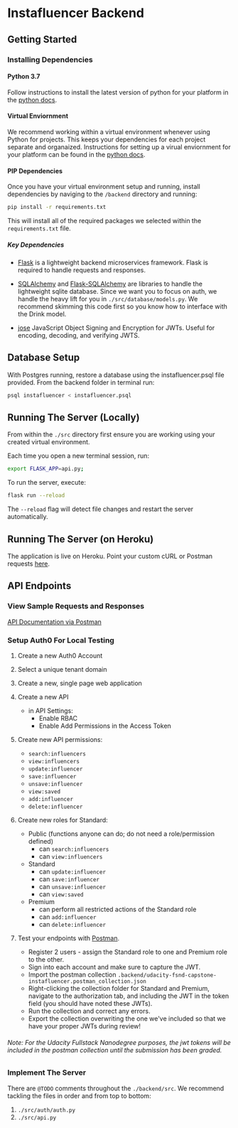 # Instafluencer Backend

## Getting Started

### Installing Dependencies

#### Python 3.7

Follow instructions to install the latest version of python for your platform in the [python docs](https://docs.python.org/3/using/unix.html#getting-and-installing-the-latest-version-of-python).

#### Virtual Enviornment

We recommend working within a virtual environment whenever using Python for projects. This keeps your dependencies for each project separate and organaized. Instructions for setting up a virual enviornment for your platform can be found in the [python docs](https://packaging.python.org/guides/installing-using-pip-and-virtual-environments/).

#### PIP Dependencies

Once you have your virtual environment setup and running, install dependencies by naviging to the `/backend` directory and running:

```bash
pip install -r requirements.txt
```

This will install all of the required packages we selected within the `requirements.txt` file.

##### Key Dependencies

- [Flask](http://flask.pocoo.org/)  is a lightweight backend microservices framework. Flask is required to handle requests and responses.

- [SQLAlchemy](https://www.sqlalchemy.org/) and [Flask-SQLAlchemy](https://flask-sqlalchemy.palletsprojects.com/en/2.x/) are libraries to handle the lightweight sqlite database. Since we want you to focus on auth, we handle the heavy lift for you in `./src/database/models.py`. We recommend skimming this code first so you know how to interface with the Drink model.

- [jose](https://python-jose.readthedocs.io/en/latest/) JavaScript Object Signing and Encryption for JWTs. Useful for encoding, decoding, and verifying JWTS.

## Database Setup
With Postgres running, restore a database using the instafluencer.psql file provided. From the backend folder in terminal run:
```bash
psql instafluencer < instafluencer.psql
```


## Running The Server (Locally)

From within the `./src` directory first ensure you are working using your created virtual environment.

Each time you open a new terminal session, run:

```bash
export FLASK_APP=api.py;
```

To run the server, execute:

```bash
flask run --reload
```

The `--reload` flag will detect file changes and restart the server automatically.

## Running The Server (on Heroku)

The application is live on Heroku. Point your custom cURL or Postman requests [here](https://instafluencer.herokuapp.com/).


## API Endpoints

### View Sample Requests and Responses

[API Documentation via Postman](https://python-jose.readthedocs.io/en/latest/)

### Setup Auth0 For Local Testing

1. Create a new Auth0 Account
2. Select a unique tenant domain
3. Create a new, single page web application
4. Create a new API
    - in API Settings:
        - Enable RBAC
        - Enable Add Permissions in the Access Token
5. Create new API permissions:
    - `search:influencers`
    - `view:influencers`
    - `update:influencer`
    - `save:influencer`
    - `unsave:influencer`
    - `view:saved`
    - `add:influencer`
    - `delete:influencer`
6. Create new roles for Standard:
    - Public (functions anyone can do; do not need a role/permission defined)
        - can `search:influencers`
        - can `view:influencers`
    - Standard
        - can `update:influencer`
        - can `save:influencer`
        - can `unsave:influencer`
        - can `view:saved`
    - Premium
        - can perform all restricted actions of the Standard role
        - can `add:influencer`
        - can `delete:influencer`

7. Test your endpoints with [Postman](https://getpostman.com).
    - Register 2 users - assign the Standard role to one and Premium role to the other.
    - Sign into each account and make sure to capture the JWT.
    - Import the postman collection `.backend/udacity-fsnd-capstone-instafluencer.postman_collection.json`
    - Right-clicking the collection folder for Standard and Premium, navigate to the authorization tab, and including the JWT in the token field (you should have noted these JWTs).
    - Run the collection and correct any errors.
    - Export the collection overwriting the one we've included so that we have your proper JWTs during review!

###### Note: For the Udacity Fullstack Nanodegree purposes, the jwt tokens will be included in the postman collection until the submission has been graded.

### Implement The Server

There are `@TODO` comments throughout the `./backend/src`. We recommend tackling the files in order and from top to bottom:

1. `./src/auth/auth.py`
2. `./src/api.py`
